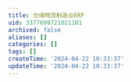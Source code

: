 ```yaml
---
title: 仓储物流制造业ERP
uid: 3377699721021101
archived: false
aliases: []
categories: []
tags: []
createTime: '2024-04-22 10:33:37'
updateTime: '2024-04-22 10:33:37'
---
```


